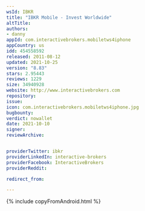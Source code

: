 ```yaml
---
wsId: IBKR
title: "IBKR Mobile - Invest Worldwide"
altTitle: 
authors:
- danny
appId: com.interactivebrokers.mobiletws4iphone
appCountry: us
idd: 454558592
released: 2011-08-12
updated: 2021-10-25
version: "8.83"
stars: 2.95443
reviews: 1229
size: 34940928
website: http://www.interactivebrokers.com
repository: 
issue: 
icon: com.interactivebrokers.mobiletws4iphone.jpg
bugbounty: 
verdict: nowallet
date: 2021-10-10
signer: 
reviewArchive:


providerTwitter: ibkr
providerLinkedIn: interactive-brokers
providerFacebook: InteractiveBrokers
providerReddit: 

redirect_from:

---
```


{% include copyFromAndroid.html %}

